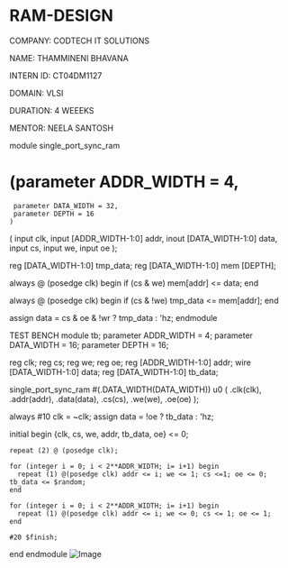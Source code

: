 # RAM-DESIGN
COMPANY: CODTECH IT SOLUTIONS

NAME: THAMMINENI BHAVANA

INTERN ID: CT04DM1127

DOMAIN: VLSI

DURATION: 4 WEEEKS

MENTOR: NEELA SANTOSH

module single_port_sync_ram
  # (parameter ADDR_WIDTH = 4,
     parameter DATA_WIDTH = 32,
     parameter DEPTH = 16
    )

  ( 	input 					clk,
   		input [ADDR_WIDTH-1:0]	addr,
   		inout [DATA_WIDTH-1:0]	data,
   		input 					cs,
   		input 					we,
   		input 					oe
  );

  reg [DATA_WIDTH-1:0] 	tmp_data;
  reg [DATA_WIDTH-1:0] 	mem [DEPTH];

  always @ (posedge clk) begin
    if (cs & we)
      mem[addr] <= data;
  end

  always @ (posedge clk) begin
    if (cs & !we)
    	tmp_data <= mem[addr];
  end

  assign data = cs & oe & !wr ? tmp_data : 'hz;
endmodule

TEST BENCH
module tb;
  parameter ADDR_WIDTH = 4;
  parameter DATA_WIDTH = 16;
  parameter DEPTH = 16;

  reg clk;
  reg cs;
  reg we;
  reg oe;
  reg [ADDR_WIDTH-1:0] addr;
  wire [DATA_WIDTH-1:0] data;
  reg [DATA_WIDTH-1:0] tb_data;

  single_port_sync_ram #(.DATA_WIDTH(DATA_WIDTH)) u0
  ( 	.clk(clk),
                        	.addr(addr),
                        	.data(data),
                        	.cs(cs),
   							.we(we),
   							.oe(oe)
                         );


  always #10 clk = ~clk;
  assign data = !oe ? tb_data : 'hz;

  initial begin
    {clk, cs, we, addr, tb_data, oe} <= 0;

    repeat (2) @ (posedge clk);

    for (integer i = 0; i < 2**ADDR_WIDTH; i= i+1) begin
      repeat (1) @(posedge clk) addr <= i; we <= 1; cs <=1; oe <= 0; tb_data <= $random;
    end

    for (integer i = 0; i < 2**ADDR_WIDTH; i= i+1) begin
      repeat (1) @(posedge clk) addr <= i; we <= 0; cs <= 1; oe <= 1;
    end

    #20 $finish;
  end
endmodule
![Image](https://github.com/user-attachments/assets/563e23a9-1a50-4853-bfc6-6422407044d9)
